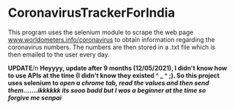 # CoronavirusTrackerForIndia
This program uses the selenium module to scrape the web page www.worldometers.info/coronavirus to obtain information regarding the coronavirus numbers.
The numbers are then stored in a .txt file which is then emailed to the user every day.



**UPDATE**/n
**Heyyyy, update after 9 months (12/05/2021), I didn't know how to use APIs at the time (I didn't know they existed ^ _ ^ ;). So this project uses selenium to _open a chrome tab, read the values and then send them.......ikkkkkk its sooo badd but I was a beginner at the time so forgive me senpai_** 
